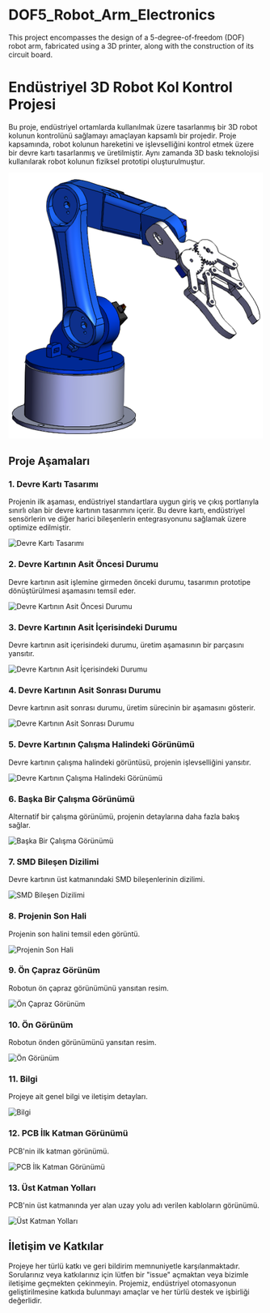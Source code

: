 # DOF5_Robot_Arm_Electronics
 This project encompasses the design of a 5-degree-of-freedom (DOF) robot arm, fabricated using a 3D printer, along with the construction of its circuit board.


# Endüstriyel 3D Robot Kol Kontrol Projesi

Bu proje, endüstriyel ortamlarda kullanılmak üzere tasarlanmış bir 3D robot kolunun kontrolünü sağlamayı amaçlayan kapsamlı bir projedir. Proje kapsamında, robot kolunun hareketini ve işlevselliğini kontrol etmek üzere bir devre kartı tasarlanmış ve üretilmiştir. Aynı zamanda 3D baskı teknolojisi kullanılarak robot kolunun fiziksel prototipi oluşturulmuştur.

![Robot](Images/robot.png)

## Proje Aşamaları

### 1. Devre Kartı Tasarımı

Projenin ilk aşaması, endüstriyel standartlara uygun giriş ve çıkış portlarıyla sınırlı olan bir devre kartının tasarımını içerir. Bu devre kartı, endüstriyel sensörlerin ve diğer harici bileşenlerin entegrasyonunu sağlamak üzere optimize edilmiştir.

![Devre Kartı Tasarımı](bomlist.png)

### 2. Devre Kartının Asit Öncesi Durumu

Devre kartının asit işlemine girmeden önceki durumu, tasarımın prototipe dönüştürülmesi aşamasını temsil eder.

![Devre Kartının Asit Öncesi Durumu](circuit_before_acid.png)

### 3. Devre Kartının Asit İçerisindeki Durumu

Devre kartının asit içerisindeki durumu, üretim aşamasının bir parçasını yansıtır.

![Devre Kartının Asit İçerisindeki Durumu](circuit_in_acid.png)

### 4. Devre Kartının Asit Sonrası Durumu

Devre kartının asit sonrası durumu, üretim sürecinin bir aşamasını gösterir.

![Devre Kartının Asit Sonrası Durumu](circuit_after_acid.png)

### 5. Devre Kartının Çalışma Halindeki Görünümü

Devre kartının çalışma halindeki görüntüsü, projenin işlevselliğini yansıtır.

![Devre Kartının Çalışma Halindeki Görünümü](circuit_operational_view.png)

### 6. Başka Bir Çalışma Görünümü

Alternatif bir çalışma görünümü, projenin detaylarına daha fazla bakış sağlar.

![Başka Bir Çalışma Görünümü](circuit_operational_view2.png)

### 7. SMD Bileşen Dizilimi

Devre kartının üst katmanındaki SMD bileşenlerinin dizilimi.

![SMD Bileşen Dizilimi](circuit_smd_placement.png)

### 8. Projenin Son Hali

Projenin son halini temsil eden görüntü.

![Projenin Son Hali](final_result.png)

### 9. Ön Çapraz Görünüm

Robotun ön çapraz görünümünü yansıtan resim.

![Ön Çapraz Görünüm](front_oblique_view.png)

### 10. Ön Görünüm

Robotun önden görünümünü yansıtan resim.

![Ön Görünüm](front_view.png)

### 11. Bilgi

Projeye ait genel bilgi ve iletişim detayları.

![Bilgi](info.png)

### 12. PCB İlk Katman Görünümü

PCB'nin ilk katman görünümü.

![PCB İlk Katman Görünümü](pcb_layer1.png)

### 13. Üst Katman Yolları

PCB'nin üst katmanında yer alan uzay yolu adı verilen kabloların görünümü.

![Üst Katman Yolları](top_layer_traces.png)

## İletişim ve Katkılar

Projeye her türlü katkı ve geri bildirim memnuniyetle karşılanmaktadır. Sorularınız veya katkılarınız için lütfen bir "issue" açmaktan veya bizimle iletişime geçmekten çekinmeyin. Projemiz, endüstriyel otomasyonun geliştirilmesine katkıda bulunmayı amaçlar ve her türlü destek ve işbirliği değerlidir.
